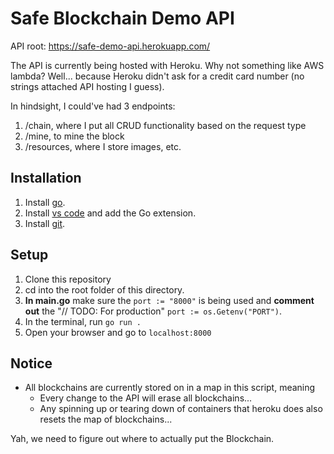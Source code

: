 # Safe Blockchain Demo API

API root: https://safe-demo-api.herokuapp.com/

The API is currently being hosted with Heroku. Why not something like AWS lambda? Well... because Heroku didn't ask for a credit card number (no strings attached API hosting I guess).

In hindsight, I could've had 3 endpoints:
  1. /chain, where I put all CRUD functionality based on the request type
  2. /mine, to mine the block
  3. /resources, where I store images, etc.

## Installation
  1. Install [go](https://golang.org/doc/install).
  2. Install [vs code](https://code.visualstudio.com/download) and add the Go extension.
  3. Install [git](https://git-scm.com/book/en/v2/Getting-Started-Installing-Git).

## Setup
  1. Clone this repository
  2. cd into the root folder of this directory.
  3. __In main.go__ make sure the `port := "8000"` is being used and  __comment out__ the "// TODO: For production" `port := os.Getenv("PORT")`.
  4. In the terminal, run `go run .`
  5. Open your browser and go to `localhost:8000`


## Notice
  * All blockchains are currently stored on in a map in this script, meaning 
      * Every change to the API will erase all blockchains... 
      * Any spinning up or tearing down of containers that heroku does also resets the map of blockchains...

  Yah, we need to figure out where to actually put the Blockchain.


